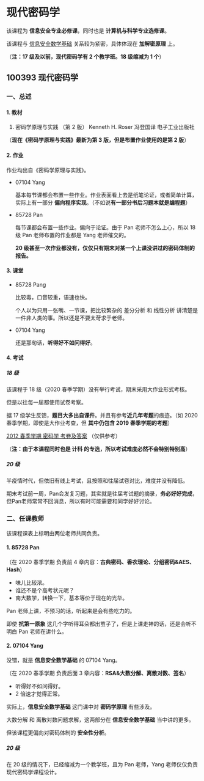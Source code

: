 # 现代密码学

该课程为 **信息安全专业必修课**，同时也是 **计算机与科学专业选修课**。

该课程与 [信息安全数学基础](https://github.com/TJ-CSCCG/TJCS-Course/tree/master/100583_信息安全数学基础) 关系较为紧密，具体体现在 **加解密原理** 上。

（**注：17 级及以前，现代密码学有 2 个教学班。18 级缩减为 1 个**）

## 100393 现代密码学

### 一、总述

#### 1. 教材

1. 密码学原理与实践 （第 2 版） Kenneth H. Roser 冯登国译 电子工业出版社

（**现在《密码学原理与实践》最新为第 3 版，但是布置作业使用的是第 2 版**）

#### 2. 作业

作业均出自《密码学原理与实践》。

* 07104 Yang

  基本每节课都会布置一些作业。作业表面看上去是纸笔论证，或者简单计算，实际上有一部分 **偏向程序实现**。（不如说**有一部分书后习题本就是编程题**）

* 85728 Pan

  每节课都会布置一些作业。偏向于论证。由于 Pan 老师不怎么上心，所以 18 级 Pan 老师布置的作业都是 Yang 老师催交的。
  
  **20 级甚至一次作业都没有，仅仅只有期末对某一个上课没讲过的密码体制的报告。**

#### 3. 课堂

* 85728 Pang

  比较毒，口音较重，语速也快。

  个人以为只用一张嘴、一节课，把比较繁杂的 差分分析 和 线性分析 讲清楚是一件非人类的事。所以还是不要太苛求于老师。

* 07104 Yang

  还是那句话，**听得好不如问得好**。

#### 4. 考试

##### 18 级

该课程于 18 级（2020 春季学期）没有举行考试，期末采用大作业形式考核。

但是以往每一届都使用试卷考察。

据 17 级学生反馈，**题目大多出自课件**。并且有参考**近几年考题**的痕迹。（如 2020 春季学期，即使是大作业考查，但 **其中仍包含 2019 春季学期的考题**）

[2012 春季学期 密码学 考卷及答案](https://wenku.baidu.com/view/4f8e96a77f21af45b307e87101f69e314232fac8.html) （仅供参考）

（**注：由于本课程同时也是 计科 的专选，所以考试难度必然不会特别特别高**）

##### 20 级

半疫情时代，但依旧有线上考试，且按照和往届试卷对比，难度并没有降低。

期末考试前一周，Pan会发复习题，其实就是往届考试题的摘录，**务必好好完成**，但Pan老师常常不回消息，所以有时可能需要和同学好好讨论。

### 二、任课教师

该课程课表上标明由两位老师共同负责。

#### 1. 85728 Pan

（在 2020 春季学期 负责前 4 章内容：**古典密码、香农理论、分组密码&AES、Hash**）

* 味儿比较浓。
* 谁还不是个高考状元呢？
* 南大数学，转换一下，基本等价于现在的光华。

Pan 老师上课，不预习的话，听起来是会有些吃力的。

即使 **抗第一原象** 这几个字听得耳朵都出茧子了，但是上课走神的话，还是会听不明白 Pan 老师在讲什么。

#### 2. 07104 Yang

没错，就是 **信息安全数学基础** 的 07104 Yang。

（在 2020 春季学期 负责后面 3 章内容：**RSA&大数分解、离散对数、签名**）

* 听得好不如问得好。
* 2 倍速才觉得正常。

实际上，**信息安全数学基础** 这门课中对 **密码学原理** 有些涉及。

大数分解 和 离散对数问题求解，这两部分在 **信息安全数学基础** 当中讲的更多。

但该课程更偏向对密码体制的 **安全性分析**。

##### 20 级

在 20 级的情况下，已经缩减为一个教学班，且为 Pan 老师，Yang 老师仅仅负责现代密码学课程设计。
